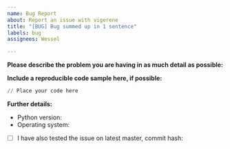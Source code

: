```yaml
---
name: Bug Report
about: Report an issue with vigerene
title: "[BUG] Bug summed up in 1 sentence"
labels: bug
assignees: Wessel

---
```


**Please describe the problem you are having in as much detail as possible:**


**Include a reproducible code sample here, if possible:**
```py
// Place your code here
```

**Further details:**
- Python version:
- Operating system:

<!--
If this applies to you, please check the respective checkbox: [ ] becomes [x].
-->

- [ ] I have also tested the issue on latest master, commit hash:
